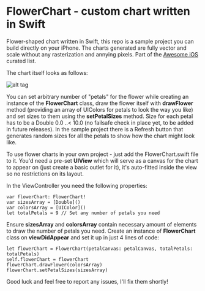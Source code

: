 # FlowerChart - custom chart written in Swift 

Flower-shaped chart written in Swift, this repo is a sample project you can build directly on your iPhone. The charts generated are fully vector and scale without any rasterization and annying pixels. Part of the [Awesome iOS](https://github.com/vsouza/awesome-ios) curated list. 


The chart itself looks as follows:

![alt tag](https://raw.githubusercontent.com/drinkius/flowerchart/master/screenshot.png)

You can set arbitrary number of "petals" for the flower while creating an instance of the **FlowerChart** class, draw the flower itself with **drawFlower** method (providing an array of UIColors for petals to look the way you like) and set sizes to them using the **setPetalSizes** method. Size for each petal has to be a Double 0.0 ..< 10.0 (no failsafe check in place yet, to be added in future releases). In the sample project there is a Refresh button that generates random sizes for all the petals to show how the chart might look like.

To use flower charts in your own project - just add the FlowerChart.swift file to it. You'd need a pre-set **UIView** which will serve as a canvas for the chart to appear on (just create a basic outlet for it), it's auto-fitted inside the view so no restrictions on its layout.

In the ViewController you need the following properties:

    var flowerChart: FlowerChart!
    var sizesArray = [Double]()
    var colorsArray = [UIColor]()
    let totalPetals = 9 // Set any number of petals you need

Ensure **sizesArray** and **colorsArray** contain necessary amount of elements to draw the number of petals you need. Create an instance of **FlowerChart** class on **viewDidAppear** and set it up in just 4 lines of code:

    let flowerChart = FlowerChart(petalCanvas: petalCanvas, totalPetals: totalPetals)
    self.flowerChart = flowerChart
    flowerChart.drawFlower(colorsArray)
    flowerChart.setPetalSizes(sizesArray)

Good luck and feel free to report any issues, I'll fix them shortly!

